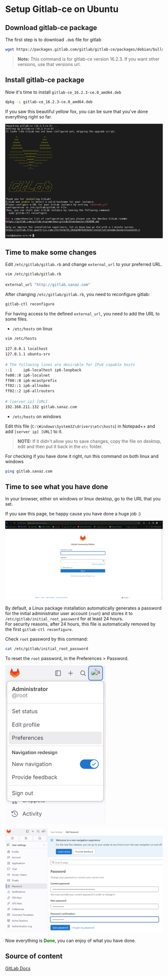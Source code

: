 # Setup Gitlab-ce on Ubuntu

## Download gitlab-ce package

The first step is to download `.deb` file for gitlab

``` bash
wget https://packages.gitlab.com/gitlab/gitlab-ce/packages/debian/bullseye/gitlab-ce_16.2.3-ce.0_amd64.deb/download.deb
```

> **Note:** This command is for gitlab-ce version 16.2.3. If you want other versions, use that versions url.

## Install gitlab-ce package

Now it's time to install `gitlab-ce_16.2.3-ce.0_amd64.deb`

```bash
dpkg -i gitlab-ce_16.2.3-ce.0_amd64.deb
```

If you saw this beautiful yellow fox, you can be sure that you've done everything right so far.

![GitLab-installed](assets/GitLab-installed.png)

## Time to make some changes

Edit `/etc/gitlab/gitlab.rb` and change `external_url` to your preferred URL.

```bash
vim /etc/gitlab/gitlab.rb

external_url "http://gitlab.sanaz.com"
```

After changing `/etc/gitlab/gitlab.rb`, you need to reconfigure gitlab:

```bash
gitlab-ctl reconfigure
```

For having access to the defined `external_url`, you need to add the URL to some files.

- `/etc/hosts` on linux

```bash
vim /etc/hosts

127.0.0.1 localhost
127.0.1.1 ubuntu-srv

# The following lines are desirable for IPv6 capable hosts
::1     ip6-localhost ip6-loopback
fe00::0 ip6-localnet
ff00::0 ip6-mcastprefix
ff02::1 ip6-allnodes
ff02::2 ip6-allrouters

# [server ip] [URL]
192.168.211.132 gitlab.sanaz.com
```

- `/etc/hosts` on windows

Edit this file (`C:\Windows\System32\drivers\etc\hosts`) in Notepad++ and add `[server ip] [URL]` to it.

> **NOTE:** If it didn't allow you to save changes, copy the file on desktop, edit and then put it back in the `etc` folder.

For checking if you have done it right, run this command on both linux and windows

```bash
ping gitlab.sanaz.com
```

## Time to see what you have done

In your browser, either on windows or linux desktop, go to the URL that you set.

If you saw this page, be happy cause you have done a huge job :)

![Login-Page](assets/GitLab-login-page.png)

By default, a Linux package installation automatically generates a password for the initial administrator user account (`root`) and stores it to `/etc/gitlab/initial_root_password` for at least 24 hours. <br/>
For security reasons, after 24 hours, this file is automatically removed by the first `gitlab-ctl reconfigure`.

Check `root` password by this command:

```bash
cat /etc/gitlab/initial_root_password
```

To reset the `root` password, in the Preferences > Password.

![Preferences](assets/Preferences.png)

![Reset-Password](assets/Reset-Password.png)

Now everything is <span style="color: green">**Done**</span>, you can enjoy of what you have done.

## Source of content

[GitLab Docs](https://docs.gitlab.com)
